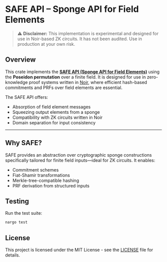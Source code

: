 # SAFE API – Sponge API for Field Elements

> ⚠️ **Disclaimer:** This implementation is experimental and designed for use in Noir-based ZK circuits. It has not been audited. Use in production at your own risk.

## Overview

This crate implements the [**SAFE API (Sponge API for Field Elements)**](https://eprint.iacr.org/2023/522.pdf) using the **Poseidon permutation** over a finite field. It is designed for use in zero-knowledge proof systems written in [Noir](https://noir-lang.org/), where efficient hash-based commitments and PRFs over field elements are essential.

The SAFE API offers:

- Absorption of field element messages
- Squeezing output elements from a sponge
- Compatibility with ZK circuits written in Noir
- Domain separation for input consistency

---

## Why SAFE?

SAFE provides an abstraction over cryptographic sponge constructions specifically tailored for finite field inputs—ideal for ZK circuits. It enables:

- Commitment schemes
- Fiat-Shamir transformations
- Merkle-tree-compatible hashing
- PRF derivation from structured inputs

## Testing

Run the test suite:

```bash
nargo test
```

## License

This project is licensed under the MIT License - see the [LICENSE](../LICENSE) file for details.
